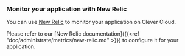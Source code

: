 ### Monitor your application with New Relic

You can use [New Relic](https://www.newrelic.com/) to monitor your application on Clever Cloud.

Please refer to our [New Relic documentation]({{<ref "doc/administrate/metrics/new-relic.md" >}}) to configure it for your application.
